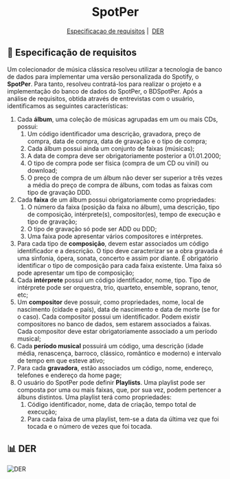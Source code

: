 <h1 align="center">
   SpotPer
</h1>

<p align = "center">
  <a href="#memo-especificação-de-requisitos">Especificacao de requisitos</a>&nbsp;|&nbsp;
  <a href="#bar_chart-der">DER</a>
</p>

## :memo: Especificação de requisitos
Um colecionador de música clássica resolveu utilizar a tecnologia de banco de dados
para implementar uma versão personalizada do Spotify, o **SpotPer**. Para tanto,
resolveu contratá-los para realizar o projeto e a implementação do banco de dados do
SpotPer, o BDSpotPer. Após a análise de requisitos, obtida através de entrevistas com o
usuário, identificamos as seguintes características:
1. Cada **álbum**, uma coleção de músicas agrupadas em um ou mais CDs,
possui:
   1. Um código identificador uma descrição, gravadora, preço de compra, data
de compra, data de gravação e o tipo de compra;
   1. Cada álbum possui ainda um conjunto de faixas (músicas);
   1. A data de compra deve ser obrigatoriamente posterior a 01.01.2000;
   1. O tipo de compra pode ser física (compra de um CD ou vinil) ou download;
   1. O preço de compra de um álbum não dever ser superior a três vezes a
média do preço de compra de álbuns, com todas as faixas com tipo de
gravação DDD.
1. Cada **faixa** de um álbum possui obrigatoriamente como propriedades:
   1. O número da faixa (posição da faixa no álbum), uma descrição, tipo de
composição, intérprete(s), compositor(es), tempo de execução e tipo de
gravação;
   1. O tipo de gravação só pode ser ADD ou DDD;
   1. Uma faixa pode apresentar vários compositores e intérpretes.
1. Para cada tipo de **composição**, devem estar associados um código
identificador e a descrição. O tipo deve caracterizar se a obra gravada é uma
sinfonia, ópera, sonata, concerto e assim por diante. É obrigatório identificar o
tipo de composição para cada faixa existente. Uma faixa só pode apresentar
um tipo de composição;
1. Cada **intérprete** possui um código identificador, nome, tipo. Tipo de intérprete
pode ser orquestra, trio, quarteto, ensemble, soprano, tenor, etc;
1. Um **compositor** deve possuir, como propriedades, nome, local de nascimento
(cidade e país), data de nascimento e data de morte (se for o caso). Cada
compositor possui um identificador. Podem existir compositores no banco de
dados, sem estarem associados a faixas. Cada compositor deve estar
obrigatoriamente associado a um período musical;
1. Cada **período musical** possuirá um código, uma descrição (idade média,
renascença, barroco, clássico, romântico e moderno) e intervalo de tempo em
que esteve ativo;
1. Para cada **gravadora**, estão associados um código, nome, endereço, telefones
e endereço da home page;
1. O usuário do SpotPer pode definir **Playlists**. Uma playlist pode ser composta
por uma ou mais faixas, que, por sua vez, podem pertencer a álbuns distintos.
Uma playlist terá como propriedades:
   1. Código identificador, nome, data de criação, tempo total de execução;
   1. Para cada faixa de uma playlist, tem-se a data da última vez que foi tocada
e o número de vezes que foi tocada.
  

## :bar_chart: DER
![DER](https://github.com/navarrotheus/database-fundamentals-CK0114/blob/master/DER/DER.jpg)
